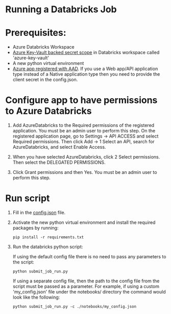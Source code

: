 # Running a Databricks Job

# Prerequisites:
* Azure Databricks Workspace
* [Azure Key-Vault backed secret scope](https://docs.azuredatabricks.net/user-guide/secrets/secret-scopes.html) in Databricks workspace called 'azure-key-vault'
* A new python virtual environment
* [Azure app registered with AAD](https://docs.microsoft.com/en-us/azure/active-directory/develop/quickstart-v1-add-azure-ad-app). If you use a Web app/API application type instead of a Native application type then you need to provide the client secret in the config.json. 

# Configure app to have permissions to Azure Databricks

1. Add AzureDatabricks to the Required permissions of the registered application. You must be an admin user to perform this step. On the registered application page, go to Settings -> API ACCESS and select Required permissions. Then click Add -> 1 Select an API, search for AzureDatabricks, and select Enable Access.

2. When you have selected AzureDatabricks, click 2 Select permissions. Then select the DELEGATED PERMISSIONS.

3. Click Grant permissions and then Yes. You must be an admin user to perform this step.

# Run script

1. Fill in the [config.json](./config.json) file. 


2. Activate the new python virtual environment and install the required packages by running:

    `pip install -r requirements.txt`

3. Run the databricks python script:

    If using the default config file there is no need to pass any parameters to the script:
    
    `python submit_job_run.py`

     If using a separate config file, then the path to the config file from the script must be passed as a parameter. For example, if using a custom 'my_config.json' file under the notebooks/ directory the command would look like the following:

    `python submit_job_run.py -c ./notebooks/my_config.json`
